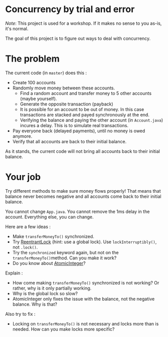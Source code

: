 Concurrency by trial and error
==============================

_Note_: This project is used for a workshop. If it makes no sense to you as-is, it's normal.

The goal of this project is to figure out ways to deal with concurrency.

The problem
===========

The current code (in `master`) does this :

 * Create 100 accounts
 * Randomly move money between these accounts.
   * Find a random account and transfer money to 5 other accounts (maybe yourself).
   * Generate the opposite transaction (payback)
   * It is possible for an account to be out of money. In this case transactions are stacked and payed  synchronously at the end.
   * Verifying the balance and paying the other account (in `Account.java`) incures a delay. This is to simulate real transactions.
 * Pay everyone back (delayed payments), until no money is owed anymore.
 * Verify that all accounts are back to their initial balance.

As it stands, the current code will not bring all accounts back to their initial balance.

Your job
========

Try different methods to make sure money flows properly! That means that balance never becomes negative and all accounts come back to their initial balance.

You cannot change `App.java`. You cannot remove the 1ms delay in the account. Everything else, you can change.

Here are a few ideas :
 * Make `transferMoneyTo()` synchronized.
 * Try [ReentrantLock](https://docs.oracle.com/javase/7/docs/api/java/util/concurrent/locks/ReentrantLock.html) (hint: use a global lock). Use `lockInterruptibly()`, not `.lock()`.
 * Try the `synchronized` keyword again, but not on the `transferMoneyTo()`method. Can you make it work?
 * Do you know about [AtomicInteger](http://docs.oracle.com/javase/7/docs/api/java/util/concurrent/atomic/AtomicInteger.html)?

Explain :
 * How come making `transferMoneyTo()` synchronized is not working? Or rather, why is it only partially working.
 * Why is the global lock so slow?
 * AtomicInteger only fixes the issue with the balance, not the negative balance. Why is that?

Also try to fix :
 * Locking on `transferMoneyTo()` is not necessary and locks more than is needed. How can you make locks more specific?
